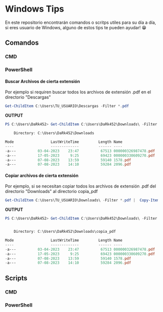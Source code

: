 # Windows Tips

En este repositorio encontrarán comandos o scritps utiles para su día a día, si eres usuario de Windows, alguno de estos tips te pueden ayudar! 😁


## Comandos

### CMD

### PowerShell

#### Buscar Archivos de cierta extensión
Por ejemplo si requiren buscar todos los archivos de extensión .pdf en el directorio "Descargas"

```PowerShell
Get-ChildItem C:\Users\TU_USUARIO\Descargas -Filter *.pdf 
```

**OUTPUT**
```PowerShell
PS C:\Users\DaRk452> Get-ChildItem C:\Users\DaRk452\Downloads\ -Filter *.pdf

    Directory: C:\Users\DaRk452\Downloads

Mode                 LastWriteTime         Length Name
----                 -------------         ------ ----
-a---          03-04-2023    23:47          67513 000000326987478.pdf
-a---          17-05-2023     9:25          69423 000000330609270.pdf
-a---          07-08-2023    13:59          59140 1578.pdf
-a---          07-08-2023    14:10          59284 2096.pdf
```

#### Copiar archivos de cierta extensión
Por ejemplo, si se necesitan copiar todos los archivos de extensión .pdf  del directorio "Downloads" al directorio copia_pdf

```PowerShell
Get-ChildItem C:\Users\TU_USUARIO\Downloads\ -Filter *.pdf |  Copy-Item -Destination C:\Users\TU_USUARIO\Downloads\copia_pdf\ -Force -PassThru
```

**OUTPUT**
```PowerShell
PS C:\Users\DaRk452> Get-ChildItem C:\Users\DaRk452\Downloads\ -Filter *.pdf | Copy-Item -Destination C:\Users\DaRk452\Downloads\copia_pdf\ -Force -PassThru


    Directory: C:\Users\DaRk452\Downloads\copia_pdf

Mode                 LastWriteTime         Length Name
----                 -------------         ------ ----
-a---          03-04-2023    23:47          67513 000000326987478.pdf
-a---          17-05-2023     9:25          69423 000000330609270.pdf
-a---          07-08-2023    13:59          59140 1578.pdf
-a---          07-08-2023    14:10          59284 2096.pdf
```

## Scripts

### CMD

### PowerShell

